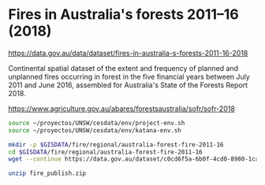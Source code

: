 # Fires in Australia's forests 2011–16 (2018)

https://data.gov.au/data/dataset/fires-in-australia-s-forests-2011-16-2018

Continental spatial dataset of the extent and frequency of planned and unplanned fires occurring in forest in the five financial years between July 2011 and June 2016, assembled for Australia's State of the Forests Report 2018.

https://www.agriculture.gov.au/abares/forestsaustralia/sofr/sofr-2018

```sh
source ~/proyectos/UNSW/cesdata/env/project-env.sh
source ~/proyectos/UNSW/cesdata/env/katana-env.sh

mkdir -p $GISDATA/fire/regional/australia-forest-fire-2011-16
cd $GISDATA/fire/regional/australia-forest-fire-2011-16
wget --continue https://data.gov.au/dataset/c0cd6f5a-6b0f-4cd0-8980-1ca5b2c31006/resource/e99002e3-05b5-4a4f-8c1c-823d1b3e9713/download/fire_publish.zip

unzip fire_publish.zip

```
